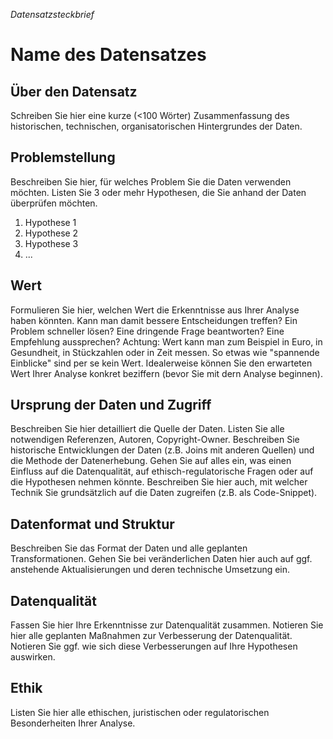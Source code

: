 *Datensatzsteckbrief*
# Name des Datensatzes

## Über den Datensatz

Schreiben Sie hier eine kurze (<100 Wörter) Zusammenfassung des historischen, technischen, organisatorischen Hintergrundes der Daten.

## Problemstellung

Beschreiben Sie hier, für welches Problem Sie die Daten verwenden möchten. Listen Sie 3 oder mehr Hypothesen, die Sie anhand der Daten überprüfen möchten.

1. Hypothese 1
2. Hypothese 2
3. Hypothese 3
4. ...

## Wert

Formulieren Sie hier, welchen Wert die Erkenntnisse aus Ihrer Analyse haben könnten. Kann man damit bessere Entscheidungen treffen? Ein Problem schneller lösen? Eine dringende Frage beantworten? Eine Empfehlung aussprechen? Achtung: Wert kann man zum Beispiel in Euro, in Gesundheit, in Stückzahlen oder in Zeit messen. So etwas wie "spannende Einblicke" sind per se kein Wert. Idealerweise können Sie den erwarteten Wert Ihrer Analyse konkret beziffern (bevor Sie mit dern Analyse beginnen).

## Ursprung der Daten und Zugriff

Beschreiben Sie hier detailliert die Quelle der Daten. Listen Sie alle notwendigen Referenzen, Autoren, Copyright-Owner. Beschreiben Sie historische Entwicklungen der Daten (z.B. Joins mit anderen Quellen) und die Methode der Datenerhebung. Gehen Sie auf alles ein, was einen Einfluss auf die Datenqualität, auf ethisch-regulatorische Fragen oder auf die Hypothesen nehmen könnte. Beschreiben Sie hier auch, mit welcher Technik Sie grundsätzlich auf die Daten zugreifen (z.B. als Code-Snippet).

## Datenformat und Struktur

Beschreiben Sie das Format der Daten und alle geplanten Transformationen. Gehen Sie bei veränderlichen Daten hier auch auf ggf. anstehende Aktualisierungen und deren technische Umsetzung ein.

## Datenqualität

Fassen Sie hier Ihre Erkenntnisse zur Datenqualität zusammen. Notieren Sie hier alle geplanten Maßnahmen zur Verbesserung der Datenqualität. Notieren Sie ggf. wie sich diese Verbesserungen auf Ihre Hypothesen auswirken.

## Ethik

Listen Sie hier alle ethischen, juristischen oder regulatorischen Besonderheiten Ihrer Analyse. 